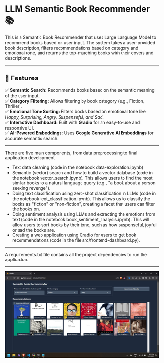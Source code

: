 # LLM Semantic Book Recommender 📚

This is a Semantic Book Recommender that uses Large Language Model to recommend books based on user input. The system takes a user-provided book description, filters recommendations based on category and emotional tone, and returns the top-matching books with their covers and descriptions.

--- 

## 🚀 Features
✅ **Semantic Search:** Recommends books based on the semantic meaning of the user input.  
✅ **Category Filtering:** Allows filtering by book category (e.g., Fiction, Thriller).  
✅ **Emotional Tone Sorting:** Filters books based on emotional tone like *Happy, Surprising, Angry, Suspenseful, and Sad*.  
✅ **Interactive Dashboard:** Built with **Gradio** for an easy-to-use and responsive UI.  
✅ **AI-Powered Embeddings:** Uses **Google Generative AI Embeddings** for accurate semantic search.  

---

There are five main components, from data preprocessing to final application development
- Text data cleaning (code in the notebook data-exploration.ipynb)
- Semantic (vector) search and how to build a vector database (code in the notebook vector_search.ipynb). This allows users to find the most similar books to a natural language query (e.g., "a book about a person seeking revenge").
- Doing text classification using zero-shot classification in LLMs (code in the notebook text_classification.ipynb). This allows us to classify the books as "fiction" or "non-fiction", creating a facet that users can filter the books on.
- Doing sentiment analysis using LLMs and extracting the emotions from text (code in the notebook book_sentiment_analysis.ipynb). This will allow users to sort books by their tone, such as how suspenseful, joyful or sad the books are.
- Creating a web application using Gradio for users to get book recommendations (code in the file src/frontend-dashboard.py).

---

A requirements.txt file contains all the project dependencies to run the application.

---

![Book recommender UI](evidence/Screenshot_UI_1.jpg)


